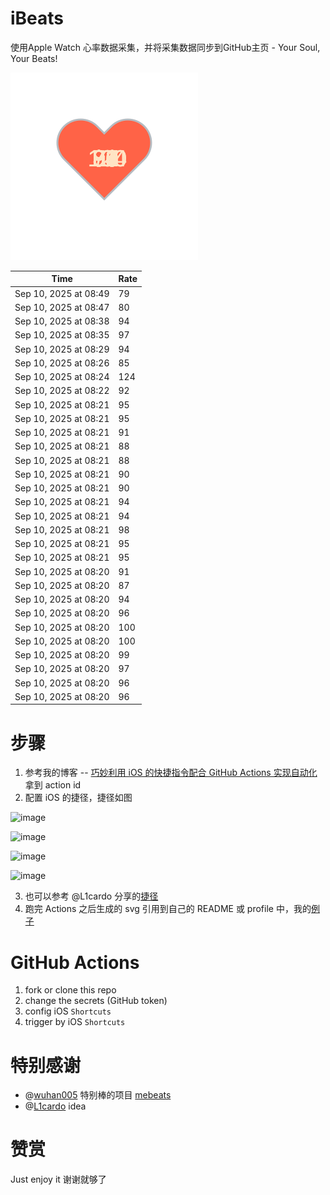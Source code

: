 # iBeats
使用Apple Watch 心率数据采集，并将采集数据同步到GitHub主页 - Your Soul, Your Beats!

![](./files/heart.svg)

<!--START_SECTION:my_heart_rate-->
| Time | Rate | 
 | ---- | ---- | 
| Sep 10, 2025 at 08:49 | 79 |
| Sep 10, 2025 at 08:47 | 80 |
| Sep 10, 2025 at 08:38 | 94 |
| Sep 10, 2025 at 08:35 | 97 |
| Sep 10, 2025 at 08:29 | 94 |
| Sep 10, 2025 at 08:26 | 85 |
| Sep 10, 2025 at 08:24 | 124 |
| Sep 10, 2025 at 08:22 | 92 |
| Sep 10, 2025 at 08:21 | 95 |
| Sep 10, 2025 at 08:21 | 95 |
| Sep 10, 2025 at 08:21 | 91 |
| Sep 10, 2025 at 08:21 | 88 |
| Sep 10, 2025 at 08:21 | 88 |
| Sep 10, 2025 at 08:21 | 90 |
| Sep 10, 2025 at 08:21 | 90 |
| Sep 10, 2025 at 08:21 | 94 |
| Sep 10, 2025 at 08:21 | 94 |
| Sep 10, 2025 at 08:21 | 98 |
| Sep 10, 2025 at 08:21 | 95 |
| Sep 10, 2025 at 08:21 | 95 |
| Sep 10, 2025 at 08:20 | 91 |
| Sep 10, 2025 at 08:20 | 87 |
| Sep 10, 2025 at 08:20 | 94 |
| Sep 10, 2025 at 08:20 | 96 |
| Sep 10, 2025 at 08:20 | 100 |
| Sep 10, 2025 at 08:20 | 100 |
| Sep 10, 2025 at 08:20 | 99 |
| Sep 10, 2025 at 08:20 | 97 |
| Sep 10, 2025 at 08:20 | 96 |
| Sep 10, 2025 at 08:20 | 96 |

<!--END_SECTION:my_heart_rate-->

# 步骤
1. 参考我的博客 -- [巧妙利用 iOS 的快捷指令配合 GitHub Actions 实现自动化](https://github.com/yihong0618/gitblog/issues/198) 拿到 action id
2. 配置 iOS 的捷径，捷径如图

![image](https://user-images.githubusercontent.com/15976103/122154218-0db0b480-ce97-11eb-93bb-5aec07c558dc.png)

![image](https://user-images.githubusercontent.com/15976103/122154236-186b4980-ce97-11eb-8e4b-70551a0391ae.png)

![image](https://user-images.githubusercontent.com/15976103/122154268-2d47dd00-ce97-11eb-902e-3acf292265a9.png)

![image](https://user-images.githubusercontent.com/15976103/122174055-fa144680-ceb4-11eb-9be2-3eb83cd516f7.png)

3. 也可以参考 @L1cardo 分享的[捷径](https://www.icloud.com/shortcuts/6ab6047b459c41ad822ad6b94b1c03d4)
4. 跑完 Actions 之后生成的 svg 引用到自己的 README 或 profile 中，我的[例子](https://github.com/yihong0618) 

# GitHub Actions

1. fork or clone this repo
2. change the secrets (GitHub token)
3. config iOS `Shortcuts` 
4. trigger by iOS `Shortcuts`

# 特别感谢
- @[wuhan005](https://github.com/wuhan005) 特别棒的项目 [mebeats](https://github.com/wuhan005/mebeats)
- @[L1cardo](https://github.com/L1cardo) idea

# 赞赏
Just enjoy it
谢谢就够了
